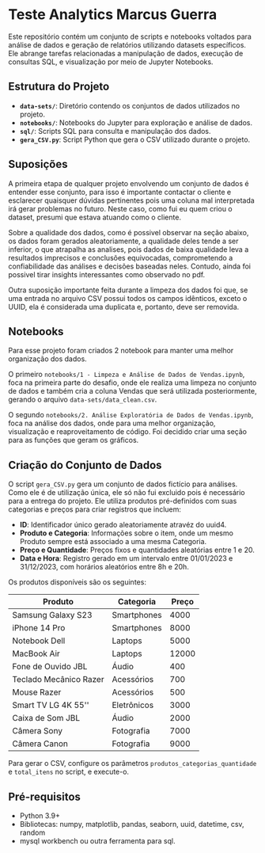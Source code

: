 # Teste Analytics Marcus Guerra

Este repositório contém um conjunto de scripts e notebooks voltados para análise de dados e geração de relatórios utilizando datasets específicos. Ele abrange tarefas relacionadas a manipulação de dados, execução de consultas SQL, e visualização por meio de Jupyter Notebooks.

## Estrutura do Projeto

- **`data-sets/`**: Diretório contendo os conjuntos de dados utilizados no projeto.
- **`notebooks/`**: Notebooks do Jupyter para exploração e análise de dados.
- **`sql/`**: Scripts SQL para consulta e manipulação dos dados.
- **`gera_CSV.py`**: Script Python que gera o CSV utilizado durante o projeto.

## Suposições

A primeira etapa de qualquer projeto envolvendo um conjunto de dados é entender esse conjunto, para isso é importante contactar o cliente e esclarecer quaisquer dúvidas pertinentes pois uma coluna mal interpretada irá gerar problemas no futuro.
Neste caso, como fui eu quem criou o dataset, presumi que estava atuando como o cliente.

Sobre a qualidade dos dados, como é possivel observar na seção abaixo, os dados foram gerados aleatoriamente, a qualidade deles tende a ser inferior, o que atrapalha as analises, pois
dados de baixa qualidade leva a resultados imprecisos e conclusões equivocadas, comprometendo a confiabilidade das análises e decisões baseadas neles. Contudo, ainda foi possivel tirar insights interessantes como observado no pdf. 

Outra suposição importante feita durante a limpeza dos dados foi que, se uma entrada no arquivo CSV possui todos os campos idênticos, exceto o UUID, ela é considerada uma duplicata e, portanto, deve ser removida.

## Notebooks

Para esse projeto foram criados 2 notebook para manter uma melhor organização dos dados. 

O primeiro `notebooks/1 - Limpeza e Análise de Dados de Vendas.ipynb`, foca na primeira parte do desafio, onde ele realiza uma limpeza no conjunto de dados e também cria a coluna Vendas que será utilizada posteriormente, gerando o arquivo `data-sets/data_clean.csv`.

O segundo `notebooks/2. Análise Exploratória de Dados de Vendas.ipynb`, foca na análise dos dados, onde para uma melhor organização, visualização e reaproveitamento de código. Foi decidido criar uma seção para as funções que geram os gráficos.

## Criação do Conjunto de Dados

O script `gera_CSV.py` gera um conjunto de dados fictício para análises. Como ele é de utilização única, ele só não fui excluido pois é necessário para a entrega do projeto.
Ele utiliza produtos pré-definidos com suas categorias e preços para criar registros que incluem:

- **ID**: Identificador único gerado aleatoriamente atravéz do uuid4.
- **Produto e Categoria**: Informações sobre o item, onde um mesmo Produto sempre está associado a uma mesma Categoria.
- **Preço e Quantidade**: Preços fixos e quantidades aleatórias entre 1 e 20.
- **Data e Hora**: Registro gerado em um intervalo entre 01/01/2023 e 31/12/2023, com horários aleatórios entre 8h e 20h.

Os produtos disponíveis são os seguintes:

| Produto                 | Categoria      | Preço  |
|-------------------------|----------------|--------|
| Samsung Galaxy S23      | Smartphones    | 4000   |
| iPhone 14 Pro           | Smartphones    | 8000   |
| Notebook Dell           | Laptops        | 5000   |
| MacBook Air             | Laptops        | 12000  |
| Fone de Ouvido JBL      | Áudio          | 400    |
| Teclado Mecânico Razer  | Acessórios     | 700    |
| Mouse Razer             | Acessórios     | 500    |
| Smart TV LG 4K 55''     | Eletrônicos    | 3000   |
| Caixa de Som JBL        | Áudio          | 2000   |
| Câmera Sony             | Fotografia     | 7000   |
| Câmera Canon            | Fotografia     | 9000   |

Para gerar o CSV, configure os parâmetros `produtos_categorias_quantidade` e `total_itens` no script, e execute-o.


## Pré-requisitos

- Python 3.9+
- Bibliotecas: numpy, matplotlib, pandas, seaborn, uuid, datetime, csv, random
- mysql workbench ou outra ferramenta para sql.
